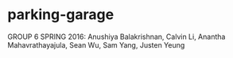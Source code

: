 # parking-garage

GROUP 6 SPRING 2016: 
Anushiya Balakrishnan, Calvin Li, Anantha Mahavrathayajula, Sean Wu, Sam Yang, Justen Yeung 
